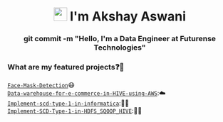 <h1 align="center"><img src="https://www.animatedimages.org/data/media/523/animated-hello-image-0007.gif" width="30px"> I'm Akshay Aswani</h1>
<h3 align="center">git commit -m "Hello, I'm a Data Engineer at Futurense Technologies"</h3>


### What are my featured projects:question::rocket:
<code>[Face-Mask-Detection](https://github.com/aaswani365/Face-Mask-Detection)</code>:mask:     
<code>[Data-warehouse-for-e-commerce-in-HIVE-using-AWS](https://github.com/chandrikadeb7/Face-Mask-Detection)</code>:☁️   
<code>[Implement-scd-type-1-in-informatica](https://github.com/aaswani365/Implement-scd-type-1-in-informatica)</code>:🧑‍💻    
<code>[Implement-SCD-Type-1-in-HDFS_SQOOP_HIVE](https://github.com/aaswani365/Implement-SCD-Type-1-in-HDFS_SQOOP_HIVE)</code>:🧑‍💻      
